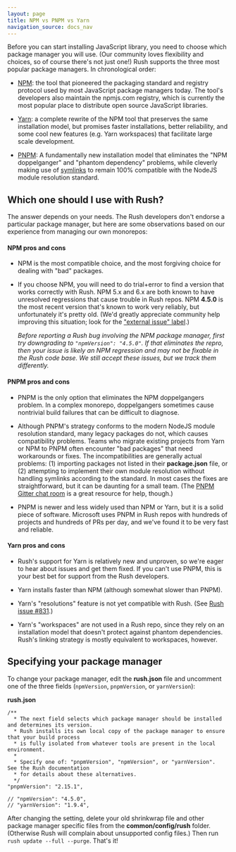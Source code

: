 ```yaml
---
layout: page
title: NPM vs PNPM vs Yarn
navigation_source: docs_nav
---
```


Before you can start installing JavaScript library, you need to choose which package manager you will use.  (Our community loves flexibility and choices, so of course there's not just one!)  Rush supports the three most popular package managers.  In chronological order:

- [NPM](https://docs.npmjs.com/getting-started/what-is-npm): the tool that pioneered the packaging standard and registry protocol used by most JavaScript package managers today.  The tool's developers also maintain the npmjs.com registry, which is currently the most popular place to distribute open source JavaScript libraries.

- [Yarn](https://yarnpkg.com/en/): a complete rewrite of the NPM tool that preserves the same installation model, but promises faster installations, better reliability, and some cool new features (e.g. Yarn workspaces) that facilitate large scale development.

- [PNPM](https://pnpm.js.org/): A fundamentally new installation model that eliminates the "NPM doppelganger" and "phantom dependency" problems, while cleverly making use of [symlinks](https://en.wikipedia.org/wiki/Symbolic_link) to remain 100% compatible with the NodeJS module resolution standard.


## Which one should I use with Rush?

The answer depends on your needs.  The Rush developers don't endorse a particular package manager, but here are some observations based on our experience from managing our own monorepos:

#### NPM pros and cons

- NPM is the most compatible choice, and the most forgiving choice for dealing with "bad" packages.

- If you choose NPM, you will need to do trial+error to find a version that works correctly with Rush.  NPM 5.x and 6.x are both known to have unresolved regressions that cause trouble in Rush repos.  NPM **4.5.0** is the most recent version that's known to work very reliably, but unfortunately it's pretty old.  (We'd greatly appreciate community help improving this situation; look for the ["external issue" label](https://github.com/Microsoft/web-build-tools/issues?q=is%3Aissue+is%3Aopen+label%3A%22external+issue%22).)

  *Before reporting a Rush bug involving the NPM package manager, first try downgrading to `"npmVersion": "4.5.0"`.  If that eliminates the repro, then your issue is likely an NPM regression and may not be fixable in the Rush code base.  We still accept these issues, but we track them differently.*

#### PNPM pros and cons

- PNPM is the only option that eliminates the NPM doppelgangers problem.  In a complex monorepo, doppelgangers sometimes cause nontrivial build failures that can be difficult to diagnose.

- Although PNPM's strategy conforms to the modern NodeJS module resolution standard, many legacy packages do not, which causes compatibility problems.  Teams who migrate existing projects from Yarn or NPM to PNPM often encounter "bad packages" that need workarounds or fixes.  The incompatibilities are generally actual problems: (1) importing packages not listed in their **package.json** file, or (2) attempting to implement their own module resolution without handling symlinks according to the standard.  In most cases the fixes are straightforward, but it can be daunting for a small team.  (The [PNPM Gitter chat room](https://gitter.im/pnpm/pnpm) is a great resource for help, though.)

- PNPM is newer and less widely used than NPM or Yarn, but it is a solid piece of software.   Microsoft uses PNPM in Rush repos with hundreds of projects and hundreds of PRs per day, and we've found it to be very fast and reliable.

#### Yarn pros and cons

- Rush's support for Yarn is relatively new and unproven, so we're eager to hear about issues and get them fixed.  If you can't use PNPM, this is your best bet for support from the Rush developers.

- Yarn installs faster than NPM (although somewhat slower than PNPM).

- Yarn's "resolutions" feature is not yet compatible with Rush.  (See [Rush issue #831](https://github.com/Microsoft/web-build-tools/issues/831).)

- Yarn's "workspaces" are not used in a Rush repo, since they rely on an installation model that doesn't protect against phantom dependencies.  Rush's linking strategy is mostly equivalent to workspaces, however.

## Specifying your package manager

To change your package manager, edit the **rush.json** file and uncomment one of the three fields (`npmVersion`, `pnpmVersion`, or `yarnVersion`):

**rush.json**
```
/**
  * The next field selects which package manager should be installed and determines its version.
  * Rush installs its own local copy of the package manager to ensure that your build process
  * is fully isolated from whatever tools are present in the local environment.
  *
  * Specify one of: "pnpmVersion", "npmVersion", or "yarnVersion".  See the Rush documentation
  * for details about these alternatives.
  */
"pnpmVersion": "2.15.1",

// "npmVersion": "4.5.0",
// "yarnVersion": "1.9.4",
```

After changing the setting, delete your old shrinkwrap file and other package manager specific files from the **common/config/rush** folder.  (Otherwise Rush will complain about unsupported config files.)  Then run `rush update --full --purge`.  That's it!
